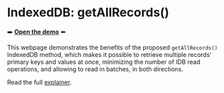 # IndexedDB: getAllRecords()

➡️ **[Open the demo](https://microsoftedge.github.io/Demos/idb-getallrecords/)** ⬅️

This webpage demonstrates the benefits of the proposed `getAllRecords()` IndexedDB method, which makes it possible to retrieve multiple records' primary keys and values at once, minimizing the number of IDB read operations, and allowing to read in batches, in both directions.

Read the full [explainer](https://github.com/MicrosoftEdge/MSEdgeExplainers/blob/main/IndexedDbGetAllEntries/explainer.md).
